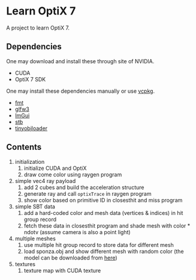 # Learn OptiX 7

A project to learn OptiX 7.

## Dependencies

One may download and install these through site of NVIDIA.

* CUDA
* OptiX 7 SDK

One may install these dependencies manually or use [vcpkg](https://github.com/microsoft/vcpkg).

* [fmt](https://github.com/fmtlib/fmt)
* [glfw3](https://github.com/glfw/glfw)
* [ImGui](https://github.com/ocornut/imgui)
* [stb](https://github.com/nothings/stb)
* [tinyobjloader](https://github.com/tinyobjloader/tinyobjloader)

## Contents

1. initialization
   1. initialize CUDA and OptiX
   2. draw come color using raygen program
2. simple vec4 ray payload
   1. add 2 cubes and build the acceleration structure
   2. generate ray and call `optixTrace` in raygen program
   3. show color based on primitive ID in closesthit and miss program
3. simple SBT data
   1. add a hard-coded color and mesh data (vertices & indices) in hit group record
   2. fetch these data in closesthit program and shade mesh with color * ndotv (assume camera is also a point light)
4. multiple meshes
   1. use multiple hit group record to store data for different mesh
   2. load sponza.obj and show different mesh with random color (the model can be downloaded from [here](https://casual-effects.com/data/))
5. textures
   1. texture map with CUDA texture

